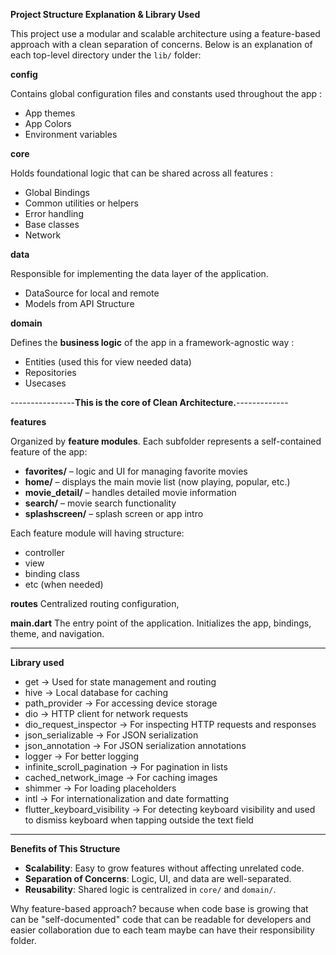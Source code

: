 
**Project Structure Explanation & Library Used**

This project use a modular and scalable architecture using a feature-based approach with a clean separation of concerns. Below is an explanation of each top-level directory under the `lib/` folder:

**config**

Contains global configuration files and constants used throughout the app :
-   App themes
-  App Colors
-   Environment variables

**core**

Holds foundational logic that can be shared across all features :
-   Global Bindings
-   Common utilities or helpers
-   Error handling
-   Base classes
- Network
    
**data**

Responsible for implementing the data layer of the application.
-   DataSource for local and remote
-   Models from API Structure

**domain**

Defines the **business logic** of the app in a framework-agnostic way :
-   Entities (used this for view needed data)
-   Repositories 
-   Usecases
    
----------------**This is the core of Clean Architecture.**-------------

 **features**

Organized by **feature modules**. Each subfolder represents a self-contained feature of the app:

-   **favorites/** – logic and UI for managing favorite movies
-   **home/** – displays the main movie list (now playing, popular, etc.)
-   **movie_detail/** – handles detailed movie information
-   **search/** – movie search functionality
-   **splashscreen/** – splash screen or app intro
    
Each feature module will having structure: 
 - controller
 - view
 - binding class
 - etc (when needed)

**routes**
Centralized routing configuration,

**main.dart**
The entry point of the application. Initializes the app, bindings, theme, and navigation.

----------

**Library used**

- get -> Used for state management and routing
- hive -> Local database for caching
- path_provider -> For accessing device storage
- dio -> HTTP client for network requests
- dio_request_inspector -> For inspecting HTTP requests and responses 
- json_serializable -> For JSON serialization
- json_annotation -> For JSON serialization annotations
- logger -> For better logging
- infinite_scroll_pagination -> For pagination in lists
- cached_network_image -> For caching images
- shimmer -> For loading placeholders
- intl  -> For internationalization and date formatting
- flutter_keyboard_visibility -> For detecting keyboard visibility and used to dismiss keyboard when tapping outside the text field

----------

**Benefits of This Structure**

-   **Scalability**: Easy to grow features without affecting unrelated code.
-   **Separation of Concerns**: Logic, UI, and data are well-separated.
-   **Reusability**: Shared logic is centralized in `core/` and `domain/`.

Why feature-based approach? because when code base is growing that can be "self-documented" code that can be readable for developers and easier collaboration due to each team maybe can have their responsibility folder.